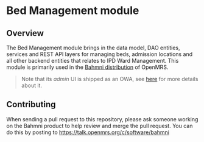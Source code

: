# Bed Management module
## Overview
The Bed Management module brings in the data model, DAO entities, services and REST API layers for managing beds, admission locations and all other backend entities that relates to IPD Ward Management.
This module is primarily used in the [Bahmni distribution](https://github.com/Bahmni/openmrs-distro-bahmni) of OpenMRS.

> Note that its _admin_ UI is shipped as an OWA, see [here](owa/README.md) for more details about it.

## Contributing

When sending a pull request to this repository, please ask someone working on the Bahmni product to help review and merge
the pull request. You can do this by posting to https://talk.openmrs.org/c/software/bahmni
